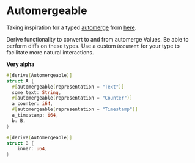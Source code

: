 # Automergeable

Taking inspiration for a typed [automerge](https://github.com/automerge/automerge) from [here](https://github.com/automerge/automerge-rs/issues/22).

Derive functionality to convert to and from automerge Values.
Be able to perform diffs on these types.
Use a custom `Document` for your type to facilitate more natural interactions.

**Very alpha**

```rust
#[derive(Automergeable)]
struct A {
  #[automergeable(representation = "Text")]
  some_text: String,
  #[automergeable(representation = "Counter")]
  a_counter: i64,
  #[automergeable(representation = "Timestamp")]
  a_timestamp: i64,
  b: B,
}

#[derive(Automergeable)]
struct B {
    inner: u64,
}
```
